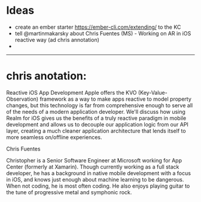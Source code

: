 # Ideas
* create an ember starter https://ember-cli.com/extending/ to the KC
* tell @martinmakarsky about Chris Fuentes (MS) - Working on AR in iOS reactive way (ad chris annotation)
* 



---

# chris anotation:
Reactive iOS App Development
Apple offers the KVO (Key-Value-Observation) framework as a way to make apps reactive to model property changes, but this technology is far from comprehensive enough to serve all of the needs of a modern application developer. We'll discuss how using Realm for iOS gives us the benefits of a truly reactive paradigm in mobile development and allows us to decouple our application logic from our API layer, creating a much cleaner application architecture that lends itself to more seamless on/offline experiences.

Chris Fuentes

Christopher is a Senior Software Engineer at Microsoft working for App Center (formerly at Xamarin). Though currently working as a full stack developer, he has a background in native mobile development with a focus in iOS, and knows just enough about machine learning to be dangerous. When not coding, he is most often coding. He also enjoys playing guitar to the tune of progressive metal and symphonic rock.
